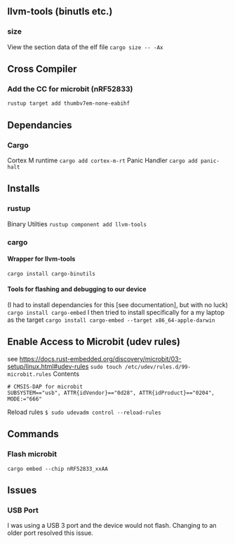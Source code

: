 ## llvm-tools (binutls etc.)
### size
View the section data of the elf file
```cargo size -- -Ax```


## Cross Compiler
### Add the CC for microbit (nRF52833)
```rustup target add thumbv7em-none-eabihf```


## Dependancies
### Cargo
Cortex M runtime
```cargo add cortex-m-rt```
Panic Handler
```cargo add panic-halt```

## Installs
### rustup
Binary Utilties
```rustup component add llvm-tools```

### cargo
#### Wrapper for llvm-tools
```cargo install cargo-binutils```

#### Tools for flashing and debugging to our device
(I had to install dependancies for this [see documentation], but with no luck)
```cargo install cargo-embed```
I then tried to install specifically for a my laptop as the target
```cargo install cargo-embed --target x86_64-apple-darwin```


## Enable Access to Microbit (udev rules)
see https://docs.rust-embedded.org/discovery/microbit/03-setup/linux.html#udev-rules
```sudo touch /etc/udev/rules.d/99-microbit.rules```
Contents
```
# CMSIS-DAP for microbit
SUBSYSTEM=="usb", ATTR{idVendor}=="0d28", ATTR{idProduct}=="0204", MODE:="666"
```
Reload rules
```$ sudo udevadm control --reload-rules```


## Commands
### Flash microbit
```cargo embed --chip nRF52833_xxAA```


## Issues
### USB Port
I was using a USB 3 port and the device would not flash. Changing to an older port resolved this issue.